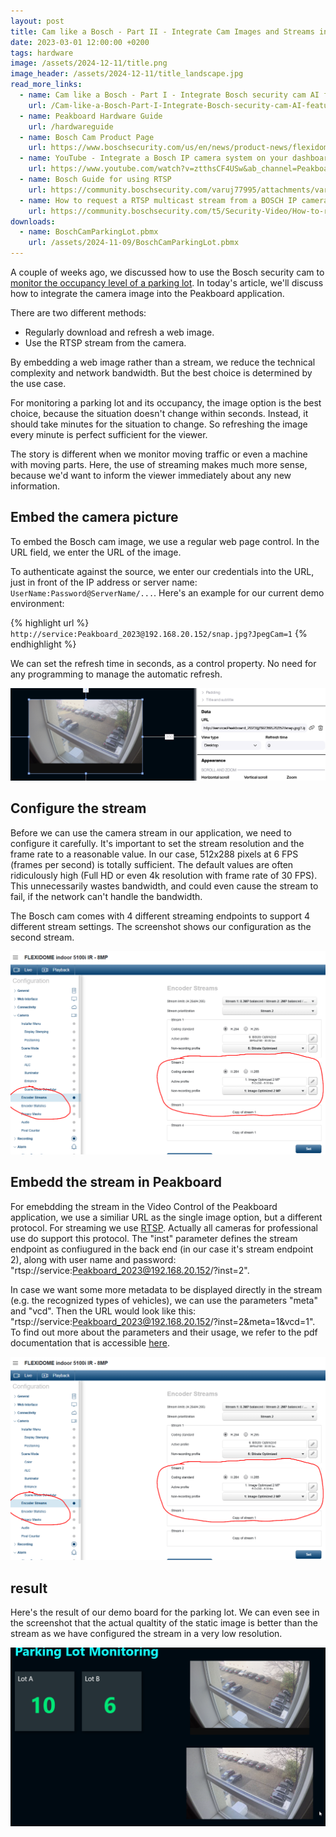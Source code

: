 ```yaml
---
layout: post
title: Cam like a Bosch - Part II - Integrate Cam Images and Streams into Peakboard Applications
date: 2023-03-01 12:00:00 +0200
tags: hardware
image: /assets/2024-12-11/title.png
image_header: /assets/2024-12-11/title_landscape.jpg
read_more_links:
  - name: Cam like a Bosch - Part I - Integrate Bosch security cam AI features with Peakboard
    url: /Cam-like-a-Bosch-Part-I-Integrate-Bosch-security-cam-AI-features-with-Peakboard.html
  - name: Peakboard Hardware Guide
    url: /hardwareguide
  - name: Bosch Cam Product Page
    url: https://www.boschsecurity.com/us/en/news/product-news/flexidome-5100i/
  - name: YouTube - Integrate a Bosch IP camera system on your dashboard
    url: https://www.youtube.com/watch?v=ztthsCF4USw&ab_channel=PeakboardEN
  - name: Bosch Guide for using RTSP
    url: https://community.boschsecurity.com/varuj77995/attachments/varuj77995/bt_community-tkb-video/241/1/RTSP%20usage%20with%20Bosch%20Video%20IP%20Devices.pdf
  - name: How to request a RTSP multicast stream from a BOSCH IP camera?
    url: https://community.boschsecurity.com/t5/Security-Video/How-to-request-a-RTSP-multicast-stream-from-a-BOSCH-IP-camera/ta-p/16494
downloads:
  - name: BoschCamParkingLot.pbmx
    url: /assets/2024-11-09/BoschCamParkingLot.pbmx
---
```

A couple of weeks ago, we discussed how to use the Bosch security cam to [monitor the occupancy level of a parking lot](/Cam-like-a-Bosch-Part-I-Integrate-Bosch-security-cam-AI-features-with-Peakboard.html). In today's article, we'll discuss how to integrate the camera image into the Peakboard application.

There are two different methods:
* Regularly download and refresh a web image.
* Use the RTSP stream from the camera.

By embedding a web image rather than a stream, we reduce the technical complexity and network bandwidth. But the best choice is determined by the use case.

For monitoring a parking lot and its occupancy, the image option is the best choice, because the situation doesn't change within seconds. Instead, it should take minutes for the situation to change. So refreshing the image every minute is perfect sufficient for the viewer.

The story is different when we monitor moving traffic or even a machine with moving parts. Here, the use of streaming makes much more sense, because we'd want to inform the viewer immediately about any new information.

## Embed the camera picture

To embed the Bosch cam image, we use a regular web page control. In the URL field, we enter the URL of the image.

To authenticate against the source, we enter our credentials into the URL, just in front of the IP address or server name: `UserName:Password@ServerName/...`. Here's an example for our current demo environment:

{% highlight url %}
`http://service:Peakboard_2023@192.168.20.152/snap.jpg?JpegCam=1`
{% endhighlight %}

We can set the refresh time in seconds, as a control property. No need for any programming to manage the automatic refresh.

![image](/assets/2024-12-11/010.png)

## Configure the stream

Before we can use the camera stream in our application, we need to configure it carefully. It's important to set the stream resolution and the frame rate to a reasonable value. In our case, 512x288 pixels at 6 FPS (frames per second) is totally sufficient. The default values are often ridiculously high (Full HD or even 4k resolution with frame rate of 30 FPS). This unnecessarily wastes bandwidth, and could even cause the stream to fail, if the network can't handle the bandwidth.

The Bosch cam comes with 4 different streaming endpoints to support 4 different stream settings. The screenshot shows our configuration as the second stream.

![image](/assets/2024-12-11/020.png)

## Embedd the stream in Peakboard

For emebdding the stream in the Video Control of the Peakboard application, we use a similiar URL as the single image option, but a different protocol. For streaming we use [RTSP](https://en.wikipedia.org/wiki/Real-Time_Streaming_Protocol). Actually all cameras for professional use do support this protocol. The "inst" parameter defines the stream endpoint as confiugured in the back end (in our case it's stream endpoint 2), along with user name and password: "rtsp://service:Peakboard_2023@192.168.20.152/?inst=2".

In case we want some more metadata to be displayed directly in the stream (e.g. the recognized types of vehicles), we can use the parameters "meta" and "vcd". Then the URL would look like this: "rtsp://service:Peakboard_2023@192.168.20.152/?inst=2&meta=1&vcd=1".
To find out more about the parameters and their usage, we refer to the pdf documentation that is accessible [here](https://community.boschsecurity.com/varuj77995/attachments/varuj77995/bt_community-tkb-video/241/1/RTSP%20usage%20with%20Bosch%20Video%20IP%20Devices.pdf).

![image](/assets/2024-12-11/020.png)

## result

Here's the result of our demo board for the parking lot. We can even see in the screenshot that the actual qualtity of the static image is better than the stream as we have configured the stream in a very low resolution.

![image](/assets/2024-12-11/result.png)
